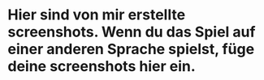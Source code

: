 # Hier sind von mir erstellte screenshots. Wenn du das Spiel auf einer anderen Sprache spielst, füge deine screenshots hier ein.

